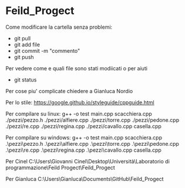 # Feild_Progect

Come modificare la cartella senza problemi:
- git pull 
- git add file
- git commit -m "commento"
- git push

Per vedere come e quali file sono stati modiicati o per aiuti
- git status

Per cose piu' complicate chiedere a Gianluca Nordio

Per lo stile: https://google.github.io/styleguide/cppguide.html

Per compilare su linux: g++ -o test main.cpp scacchiera.cpp ./pezzi/pezzo.h ./pezzi/alfiere.cpp ./pezzi/torre.cpp ./pezzi/pedone.cpp ./pezzi/re.cpp ./pezzi/regina.cpp ./pezzi/cavallo.cpp casella.cpp

Per compilare su windows: g++ -o test main.cpp scacchiera.cpp .\pezzi\pezzo.h .\pezzi\alfiere.cpp .\pezzi\torre.cpp .\pezzi\pedone.cpp .\pezzi\re.cpp .\pezzi\regina.cpp .\pezzi\cavallo.cpp casella.cpp



Per Cinel  C:\Users\Giovanni Cinel\Desktop\Università\Laboratorio di programmazione\Feild Progect\Feild_Progect

Per Gianluca C:\Users\Gianluca\Documents\GitHub\Feild_Progect
